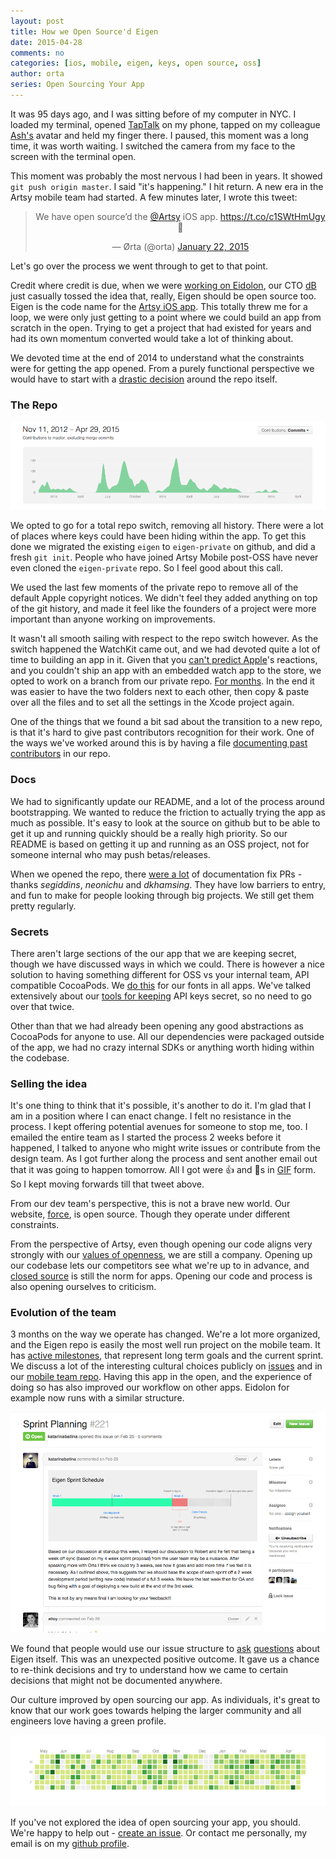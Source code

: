 ```yaml
---
layout: post
title: How we Open Source'd Eigen
date: 2015-04-28
comments: no
categories: [ios, mobile, eigen, keys, open source, oss]
author: orta
series: Open Sourcing Your App
---
```


It was 95 days ago, and I was sitting before of my computer in NYC. I loaded my terminal, opened
[TapTalk](https://taptalk.me) on my phone, tapped on my colleague [Ash's](http://ashfurrow.com) avatar and held my
finger there. I paused, this moment was a long time, it was worth waiting. I switched the camera from my face to
the screen with the terminal open.

This moment was probably the most nervous I had been in years. It showed `git push origin master`. I said "it's
happening." I hit return. A new era in the Artsy mobile team had started. A few minutes later, I wrote this tweet:

<center>
<blockquote class="twitter-tweet" data-cards="hidden" lang="en"><p>We have open source’d the <a href="https://twitter.com/artsy">@Artsy</a> iOS app.&#10;&#10;<a href="https://t.co/c1SWtHmUgy">https://t.co/c1SWtHmUgy</a>&#10;&#10;🎉</p>&mdash; Ørta (@orta) <a href="https://twitter.com/orta/status/558395611754819586">January 22, 2015</a></blockquote>
</center>

Let's go over the process we went through to get to that point.

<!-- more -->

Credit where credit is due, when we were [working on Eidolon](/blog/2014/11/13/eidolon-retrospective/), our CTO
[dB](http://code.dblock.org/) just casually tossed the idea that, really, Eigen should be open source too. Eigen is
the code name for the [Artsy iOS app](http://iphone.artsy.net/). This totally threw me for a loop, we were only
just getting to a point where we could build an app from scratch in the open. Trying to get a project that had
existed for years and had its own momentum converted would take a lot of thinking about.

We devoted time at the end of 2014 to understand what the constraints were for getting the app opened. From a
purely functional perspective we would have to start with a
[drastic decision](https://github.com/artsy/mobile/issues/11) around the repo itself.

### The Repo

![Rise And Fall](/images/2015-04-28-open-sourcing-your-apps/rise-and-fall.png)

We opted to go for a total repo switch, removing all history. There were a lot of places where keys could have been
hiding within the app. To get this done we migrated the existing `eigen` to `eigen-private` on github, and did a
fresh `git init`. People who have joined Artsy Mobile post-OSS have never even cloned the `eigen-private` repo. So
I feel good about this call.

We used the last few moments of the private repo to remove all of the default Apple copyright notices. We didn't
feel they added anything on top of the git history, and made it feel like the founders of a project were more
important than anyone working on improvements.

It wasn't all smooth sailing with respect to the repo switch however. As the switch happened the WatchKit came out,
and we had devoted quite a lot of time to building an app in it. Given that you
[can't predict Apple](http://www.elischiff.com/blog/2015/3/24/fear-of-apple)'s reactions, and you couldn't ship an
app with an embedded watch app to the store, we opted to work on a branch from our private repo.
[For months](https://github.com/artsy/eigen/pull/302). In the end it was easier to have the two folders next to
each other, then copy & paste over all the files and to set all the settings in the Xcode project again.

One of the things that we found a bit sad about the transition to a new repo, is that it's hard to give past
contributors recognition for their work. One of the ways we've worked around this is by having a file
[documenting past contributors](https://github.com/artsy/eigen/pull/409) in our repo.

### Docs

We had to significantly update our README, and a lot of the process around bootstrapping. We wanted to reduce the
friction to actually trying the app as much as possible. It's easy to look at the source on github but to be able
to get it up and running quickly should be a really high priority. So our README is based on getting it up and
running as an OSS project, not for someone internal who may push betas/releases.

When we opened the repo, there
[were a lot](https://github.com/artsy/eigen/pulls?q=is%3Apr+is%3Aclosed+sort%3Acreated-asc) of documentation fix
PRs - thanks _segiddins_, _neonichu_ and _dkhamsing_. They have low barriers to entry, and fun to make for people
looking through big projects. We still get them pretty regularly.

### Secrets

There aren't large sections of the our app that we are keeping secret, though we have discussed ways in which we
could. There is however a nice solution to having something different for OSS vs your internal team, API compatible
CocoaPods. We [do this](/blog/2014/06/20/artsys-first-closed-source-pod/) for our fonts in all apps. We've talked
extensively about our [tools for keeping](/blog/2015/01/21/cocoapods-keys-and-CI/) API keys secret, so no need to
go over that twice.

Other than that we had already been opening any good abstractions as CocoaPods for anyone to use. All our
dependencies were packaged outside of the app, we had no crazy internal SDKs or anything worth hiding within the
codebase.

### Selling the idea

It's one thing to think that it's possible, it's another to do it. I'm glad that I am in a position where I can
enact change. I felt no resistance in the process. I kept offering potential avenues for someone to stop me, too. I
emailed the entire team as I started the process 2 weeks before it happened, I talked to anyone who might write
issues or contribute from the design team. As I got further along the process and sent another email out that it
was going to happen tomorrow. All I got were 👍 and 🎉s in
[GIF](https://itunes.apple.com/us/app/gifs/id961850017?l=en&mt=12) form. So I kept moving forwards till that tweet
above.

From our dev team's perspective, this is not a brave new world. Our website,
[force](https://github.com/artsy/force), is open source. Though they operate under different constraints.

From the perspective of Artsy, even though opening our code aligns very strongly with our
[values of openness](/blog/2015/03/31/the-culture-of-openness-artsy-mobile/), we are still a company. Opening up
our codebase lets our competitors see what we're up to in advance, and
[closed source](http://code.dblock.org/2015/02/09/becoming-open-source-by-default.html) is still the norm for apps.
Opening our code and process is also opening ourselves to criticism.

### Evolution of the team

3 months on the way we operate has changed. We're a lot more organized, and the Eigen repo is easily the most well
run project on the mobile team. It has [active milestones](https://github.com/artsy/eigen/milestones), that
represent long term goals and the current sprint. We discuss a lot of the interesting cultural choices publicly on
[issues](https://github.com/artsy/eigen/issues/221) and in our
[mobile team repo](https://github.com/artsy/mobile/issues). Having this app in the open, and the experience of
doing so has also improved our workflow on other apps. Eidolon for example now runs with a similar structure.

![Sprint Planning Issue](/images/2015-04-28-open-sourcing-your-apps/sprint-planning-issue.png)

We found that people would use our issue structure to [ask](https://github.com/artsy/eigen/issues/324)
[questions](https://github.com/artsy/eigen/issues/313) about Eigen itself. This was an unexpected positive outcome.
It gave us a chance to re-think decisions and try to understand how we came to certain decisions that might not be
documented anywhere.

Our culture improved by open sourcing our app. As individuals, it's great to know that our work goes towards
helping the larger community and all engineers love having a green profile.

<center>
<img src="/images/2015-04-28-open-sourcing-your-apps/staying-green.png" alt="Staying Green">
</center>

If you've not explored the idea of open sourcing your app, you should. We're happy to help out -
[create an issue](https://github.com/artsy/mobile/issues/new). Or contact me personally, my email is on my
[github profile](https://github.com/orta).
